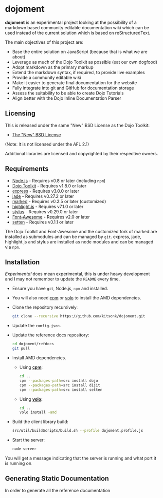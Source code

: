 # dojoment #

**dojoment** is an experimental project looking at the possibility of a markdown based community editable documentation wiki which can be used instead of the current solution which is based on reStructuredText.

The main objectives of this project are:
* Base the entire solution on JavaScript (because that is what we are about)
* Leverage as much of the Dojo Toolkit as possible (eat our own dogfood)
* Adopt markdown as the primary markup
* Extend the markdown syntax, if required, to provide live examples
* Provide a community editable wiki
* Make it easier to generate final documentation for the website
* Fully integrate into git and GitHub for documentation storage
* Assess the suitability to be able to create Dojo Tutorials
* Align better with the Dojo Inline Documentation Parser

## Licensing ##

This is released under the same "New" BSD License as the Dojo Toolkit:
* [The "New" BSD License][bsd]

(Note: It is not licensed under the AFL 2.1)

Additional libraries are licensed and copyrighted by their respective owners.

## Requirements ##

* [Node.js][nodejs] - Requires v0.8 or later (including `npm`)
* [Dojo Toolkit][dojo] - Requires v1.8.0 or later
* [express][express] - Requires v3.0.0 or later
* [jade][jade] - Requires v0.27.2 or later
* [marked][marked] - Requires v0.2.5 or later (customized)
* [highlight.js][hljs] - Requires v7.1.0 or later
* [stylus][stylus] - Requires v0.29.0 or later
* [Font-Awesome][fontawesome] - Requires v2.0 or later
* [setten][setten] - Requires v0.1.1 or later

The Dojo Toolkit and Font-Awesome and the customized fork of marked are installed as submodules and can be managed by `git`.  express, jade, highlight.js and stylus are installed as node modules and can be managed via `npm`.

## Installation ##

*Experimental* does mean experimental, this is under heavy development and I may not remember to update the `README` every time.

* Ensure you have `git`, Node.js, `npm` and installed.
* You will also need [cpm][cpm] or [volo][volo] to install the AMD dependencies.
* Clone the repository recursively:

	```bash
	git clone --recursive https://github.com/kitsonk/dojoment.git
	```

* Update the `config.json`.
* Update the reference docs repository:

	```bash
	cd dojoment/refdocs
	git pull
	```

* Install AMD dependencies.

	* Using **[cpm][cpm]**:

		```bash
		cd ..
		cpm --packages-path=src install dojo
		cpm --packages-path=src install dijit
		cpm --packages-path=src install setten
		```

	* Using **[volo][volo]**:

		```bash
		cd ..
		volo install -amd
		```

* Build the client library build:

	```bash
	src/util/buildScripts/build.sh --profile dojoment.profile.js
	```

* Start the server:

	```bash
	node server
	```

You will get a message indicating that the server is running and what port it is running on.

## Generating Static Documentation ##

In order to generate all the reference documentation

[bsd]: /kitsonk/dojoment/blob/master/LICENSE
[nodejs]: http://nodejs.org/download/
[dojo]: http://dojotoolkit.org/download/
[express]: http://expressjs.com/
[jade]: http://jade-lang.com/
[marked]: https://github.com/chjj/marked/
[hljs]: http://softwaremaniacs.org/soft/highlight/en/
[stylus]: http://learnboost.github.com/stylus/
[fontawesome]: http://fortawesome.github.com/Font-Awesome/
[volo]: http://volojs.org/
[cpm]: https://github.com/kriszyp/cpm/
[setten]: https://github.com/kitsonk/setten/